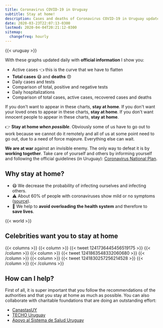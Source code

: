 ```yaml
---
title: Coronavirus COVID-19 in Uruguay
subtitle: Stay at home!
description: Cases and deaths of Coronavirus COVID-19 in Uruguay updated daily with official information. If you don't want to appear on this site, stay home.
date: 2020-03-23T22:07:13-0300
lastmod: 2020-04-04T20:21:12-0300
sitemap:
  changefreq: hourly
---
```


{{< uruguay >}}

With these graphs updated daily with **official information** I show you:

* Active cases 👈 this is the curve that we have to flatten
* **Total cases** 😷 and **deaths** 😞
* Daily cases and tests
* Comparison of total, positive and negative tests
* Daily hospitalizations
* Comparison of total cases, active cases, recovered cases and deaths

If you don't want to appear in these charts, **stay at home**. If you don't want your loved ones to appear in these charts, **stay at home**. If you don't want innocent people to appear in these charts, **stay at home**.

👉 **Stay at home _when possible_**. Obviously some of us have to go out to work because we cannot do it remotely and all of us at some point need to go out, due to a need of force majeure. Everything else can wait.

**We are at war** against an invisible enemy. The only way to defeat it is by **working together**. Take care of yourself and others by informing yourself and following the official guidelines (in Uruguay): [Coronavirus National Plan][MSP_coronavirus].

## Why stay at home?

* 😷 We decrease the probability of infecting ourselves and infecting others.
* ⚠️ About 60% of people with coronaviruses show mild or no symptoms ([source][asymptomatic_cases]).
* 🏥 We help to **avoid overloading the health system** and therefore to **save lives**.

{{< world >}}

## Celebrities want you to stay at home

{{< columns >}}
{{< column >}}
{{< tweet 1241736445456519175 >}}
{{< /column >}}
{{< column >}}
{{< tweet 1241863548332060680 >}}
{{< /column >}}
{{< column >}}
{{< tweet 1241830257256214528 >}}
{{< /column >}}
{{< /columns >}}

## How can I help?

First of all, it is super important that you follow the recommendations of the authorities and that you stay at home as much as possible. You can also collaborate with charitable foundations that are doing an outstanding effort:

* [CanastasUY][canastas]
* [TECHO Uruguay][techouy]
* [Apoyo al Sistema de Salud Uruguay][colecta]

[MSP_coronavirus]: https://www.gub.uy/ministerio-salud-publica/comunicacion/publicaciones/informacion-para-poblacion
[coronaviruswikipedia]: https://es.wikipedia.org/wiki/Pandemia_de_enfermedad_por_coronavirus_de_2020_en_Uruguay
[asymptomatic_cases]: https://www.medrxiv.org/content/10.1101/2020.03.03.20030593v1
[canastas]: https://www.instagram.com/canastasuy/
[techouy]: https://www.instagram.com/techo_uy/
[colecta]: https://bit.ly/2U1hjnu
